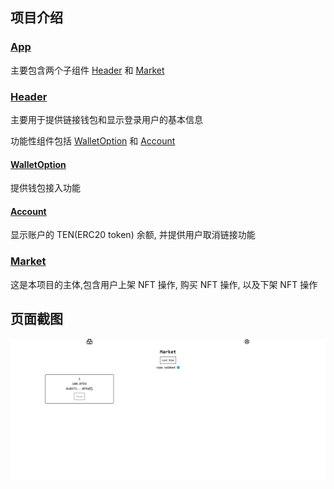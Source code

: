 ## 项目介绍

### [App](./src/App.tsx)

主要包含两个子组件 [Header][] 和 [Market][]

### [Header][]

主要用于提供链接钱包和显示登录用户的基本信息

功能性组件包括 [WalletOption][] 和 [Account][]

#### [WalletOption][]

提供钱包接入功能

#### [Account][]

显示账户的 TEN(ERC20 token) 余额, 并提供用户取消链接功能

### [Market][]

这是本项目的主体,包含用户上架 NFT 操作, 购买 NFT 操作, 以及下架 NFT 操作

## 页面截图

![page](./page.png)

<!-- link -->
[Header]: ./src/component/Header.tsx
[Market]: ./src/component/Market.tsx
[Account]: ./src/component/Account.tsx
[WalletOption]: ./src/component/WalletOption.tsx